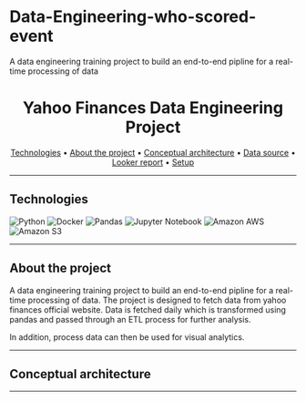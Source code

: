 # Data-Engineering-who-scored-event
A data engineering training project to build an end-to-end pipline for a real-time processing of data

<h1 align="center">Yahoo Finances Data Engineering Project</h1>

<p align="center">
  <a href="#technologies">Technologies</a> •
  <a href="#about-the-project">About the project</a> •
  <a href="#conceptual-architecture">Conceptual architecture</a> •
  <a href="#data-source">Data source</a> •
  <a href="#📊-looker-report">Looker report</a> •
  <a href="#🛠️-setup">Setup</a> 
</p>

---

## Technologies
 ![Python](https://img.shields.io/badge/python-3670A0?style=for-the-badge&logo=python&logoColor=ffdd54)
 ![Docker](https://img.shields.io/badge/docker-%230db7ed.svg?style=for-the-badge&logo=docker&logoColor=white)
 ![Pandas](https://img.shields.io/badge/pandas-%23150458.svg?style=for-the-badge&logo=pandas&logoColor=white)
 ![Jupyter Notebook](https://img.shields.io/badge/jupyter-%23FA0F00.svg?style=for-the-badge&logo=jupyter&logoColor=white)
 ![Amazon AWS](https://a11ybadges.com/badge?logo=amazonaws)
 ![Amazon S3](https://a11ybadges.com/badge?logo=amazons3)

 ---

## About the project

A data engineering training project to build an end-to-end pipline for a real-time processing of data. The project is designed to fetch data from yahoo finances official 
website. 
Data is fetched daily which is transformed using pandas and passed through an ETL process for further analysis.

In addition, process data can then be used for visual analytics.

---

## Conceptual architecture


---
